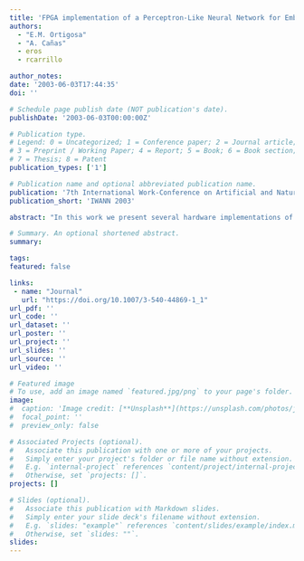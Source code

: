 ```yaml
---
title: 'FPGA implementation of a Perceptron-Like Neural Network for Embedded Applications'
authors:
  - "E.M. Ortigosa"
  - "A. Cañas"
  - eros
  - rcarrillo

author_notes:
date: '2003-06-03T17:44:35'
doi: ''

# Schedule page publish date (NOT publication's date).
publishDate: '2003-06-03T00:00:00Z'

# Publication type.
# Legend: 0 = Uncategorized; 1 = Conference paper; 2 = Journal article;
# 3 = Preprint / Working Paper; 4 = Report; 5 = Book; 6 = Book section;
# 7 = Thesis; 8 = Patent
publication_types: ['1']

# Publication name and optional abbreviated publication name.
publication: '7th International Work-Conference on Artificial and Natural Neural Networks'
publication_short: 'IWANN 2003'

abstract: "In this work we present several hardware implementations of a standard multi-layer perceptron and a modified version called extended multilayer perceptron. The implementations have been developed and tested onto a FPGA prototyping board. The designs have been defined using a high level hardware description language, which enables the study of different implementation versions with diverse parallelism levels. The test bed application addressed is speech recognition. The contribution presented in this paper can be seen as a low cost portable system, which can be easily modified. We include a short study of the implementation costs (silicon area), speed and required computational resources."

# Summary. An optional shortened abstract.
summary:

tags:
featured: false

links:
 - name: "Journal"
   url: "https://doi.org/10.1007/3-540-44869-1_1"
url_pdf: ''
url_code: ''
url_dataset: ''
url_poster: ''
url_project: ''
url_slides: ''
url_source: ''
url_video: ''

# Featured image
# To use, add an image named `featured.jpg/png` to your page's folder.
image:
#  caption: 'Image credit: [**Unsplash**](https://unsplash.com/photos/jdD8gXaTZsc)'
#  focal_point: ''
#  preview_only: false

# Associated Projects (optional).
#   Associate this publication with one or more of your projects.
#   Simply enter your project's folder or file name without extension.
#   E.g. `internal-project` references `content/project/internal-project/index.md`.
#   Otherwise, set `projects: []`.
projects: []

# Slides (optional).
#   Associate this publication with Markdown slides.
#   Simply enter your slide deck's filename without extension.
#   E.g. `slides: "example"` references `content/slides/example/index.md`.
#   Otherwise, set `slides: ""`.
slides:
---
```

